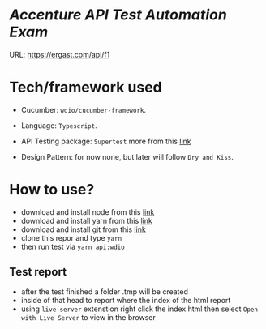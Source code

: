 # _Accenture API Test Automation Exam_

URL: https://ergast.com/api/f1
&nbsp;

# Tech/framework used

- Cucumber: `wdio/cucumber-framework`.

- Language: `Typescript`.

- API Testing package: `Supertest` more from this [link](https://www.npmjs.com/package/supertest)

- Design Pattern: for now none, but later will follow `Dry and Kiss`.
  &nbsp;

# How to use?

- download and install node from this [link](https://nodejs.org/en/download/)
- download and install yarn from this [link](https://yarnpkg.com/)
- download and install git from this [link](https://yarnpkg.com/)
- clone this repor and type `yarn`
- then run test via `yarn api:wdio`

## Test report

- after the test finished a folder .tmp will be created
- inside of that head to report where the index of the html report
- using `live-server` extenstion right click the index.html then select `Open with Live Server` to view in the browser
